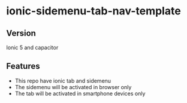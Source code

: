 # ionic-sidemenu-tab-nav-template
## Version
Ionic 5 and capacitor

## Features
- This repo have ionic tab and sidemenu 
- The sidemenu will be activated in browser only
- The tab will be activated in smartphone devices only



